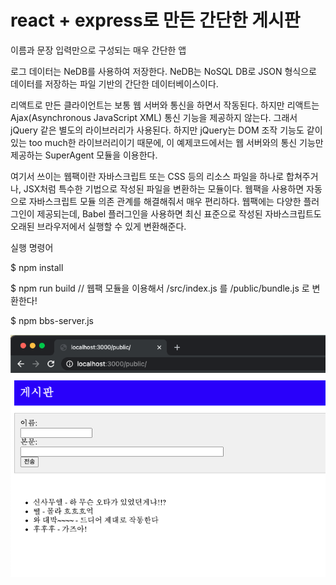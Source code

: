 # react + express로 만든 간단한 게시판
이름과 문장 입력만으로 구성되는 매우 간단한 앱

로그 데이터는 NeDB를 사용하여 저장한다. NeDB는 NoSQL DB로 JSON 형식으로 데이터를 저장하는 파일 기반의 간단한 데이터베이스이다.

리액트로 만든 클라이언트는 보통 웹 서버와 통신을 하면서 작동된다. 하지만 리액트는 Ajax(Asynchronous JavaScript XML) 통신 기능을 제공하지 않는다.
그래서 jQuery 같은 별도의 라이브러리가 사용된다. 하지만 jQuery는 DOM 조작 기능도 같이 있는 too much한 라이브러리이기 때문에, 
이 예제코드에서는 웹 서버와의 통신 기능만 제공하는 SuperAgent 모듈을 이용한다.

여기서 쓰이는 웹팩이란 자바스크립트 또는 CSS 등의 리소스 파일을 하나로 합쳐주거나, JSX처럼 특수한 기법으로 작성된 파일을 변환하는 모듈이다.
웹팩을 사용하면 자동으로 자바스크립트 모듈 의존 관계를 해결해줘서 매우 편리하다.
웹팩에는 다양한 플러그인이 제공되는데, Babel 플러그인을 사용하면 최신 표준으로 작성된 자바스크립트도 오래된 브라우저에서 실행할 수 있게 변환해준다.

실행 명령어

$ npm install

$ npm run build         // 웹팩 모듈을 이용해서 /src/index.js 를 /public/bundle.js 로 변환한다!

$ npm bbs-server.js



![bulletin board](./screenshots/bbs.png)